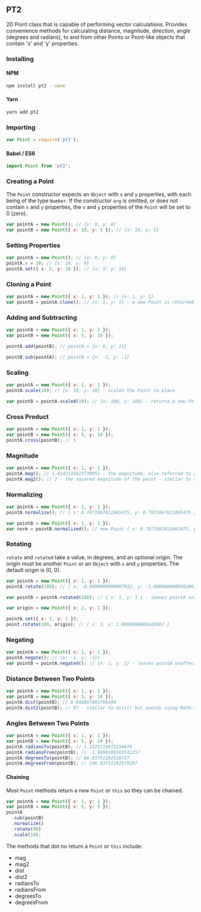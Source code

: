 ## PT2

2D Point class that is capable of performing vector calculations. Provides convenience methods for calculating distance, magnitude, direction, angle (degrees and radians), to and from other Points or Point-like objects that contain 'x' and 'y' properties.

### Installing

#### NPM

```bash
npm install pt2 --save
```

#### Yarn

```bash
yarn add pt2
```

### Importing

```javascript
var Point = require('pt2');
```

#### Babel / ES6

```javascript
import Point from 'pt2';
```

### Creating a Point

The `Point` constructor expects an `Object` with `x` and `y` properties, with each being of the type `Number`. If the constructor `arg` is omitted, or does not contain `x` and `y` properties, the `x` and `y` properties of the `Point` will be set to 0 (zero).

```javascript
var pointA = new Point(); // {x: 0, y: 0}
var pointB = new Point({ x: 10, y: 5 }); // {x: 10, y: 5}
```

### Setting Properties

```javascript
var pointA = new Point(); // {x: 0, y: 0}
pointA.x = 10; // {x: 10, y: 0}
pointA.set({ x: 5, y: 10 }); // {x: 5: y: 10}
```

### Cloning a Point

```javascript
var pointA = new Point({ x: 1, y: 1 }); // {x: 1, y: 1}
var pointB = pointA.clone(); // {x: 1, y: 1} - a new Point is returned, not a reference to pointA
```

### Adding and Subtracting

```javascript
var pointA = new Point({ x: 1, y: 1 });
var pointB = new Point({ x: 5, y: 10 });

pointA.add(pointB); // pointA = {x: 6, y: 11}

pointB.sub(pointA); // pointB = {x: -1, y: -1}
```

### Scaling

```javascript
var pointA = new Point({ x: 1, y: 1 });
pointA.scale(10); // {x: 10, y: 10} - scales the Point in place

var pointB = pointA.scaled(10); // {x: 100, y: 100} - returns a new Point leaving pointA unaffected
```

### Cross Product

```javascript
var pointA = new Point({ x: 1, y: 1 });
var pointB = new Point({ x: 5, y: 10 });
pointA.cross(pointB); // 5
```

### Magnitude

```javascript
var pointA = new Point({ x: 1, y: 1 });
pointA.mag(); // 1.4142135623730951 - the magnitude, also referred to as the length, of the point
pointA.mag2(); // 2 - the squared magnitude of the point - similar to mag() but avoids using Math.sqrt
```

### Normalizing

```javascript
var pointA = new Point({ x: 1, y: 1 });
pointA.normalize(); // { x: 0.7071067811865475, y: 0.7071067811865475 }

var pointB = new Point({ x: 1, y: 1 });
var norm = pointB.normalized(); // new Point { x: 0.7071067811865475, y: 0.7071067811865475 } is returned - pointB is unaffected
```

### Rotating

`rotate` and `rotated` take a value, in degrees, and an optional origin. The origin must be another `Point` or an `Object` with `x` and `y` properties. The default origin is (0, 0).

```javascript
var pointA = new Point({ x: 1, y: 1 });
pointA.rotate(180); // { x: -0.9999999999897932, y: -1.0000000000102067 }

var pointB = pointA.rotated(180); // { x: 1, y: 1 } - leaves pointA unaffected

var origin = new Point({ x: 2, y: 1 });

pointA.set({ x: 1, y: 1 });
point.rotate(180, origin); // { x: 3, y: 1.0000000000102067 }
```

### Negating

```javascript
var pointA = new Point({ x: 1, y: 1 });
pointA.negate(); // {x: -1, y: -1})
var pointB = pointA.negated(); // {x: 1, y: 1} - leaves pointA unaffected
```

### Distance Between Two Points

```javascript
var pointA = new Point({ x: 1, y: 1 });
var pointB = new Point({ x: 5, y: 10 });
pointA.dist(pointB); // 9.848857801796104
pointA.dist2(pointB); // 97 - similar to dist() but avoids using Math.sqrt
```

### Angles Between Two Points

```javascript
var pointA = new Point({ x: 1, y: 1 });
var pointB = new Point({ x: 5, y: 10 });
pointA.radiansTo(pointB); // 1.1525719972156676
pointA.radiansFrom(pointB); // -1.9890206563741257
pointA.degreesTo(pointB); // 66.03751102520727
pointA.degreesFrom(pointB); // 246.03751102579207
```

#### Chaining

Most `Point` methods return a new `Point` or `this` so they can be chained.

```javascript
var pointA = new Point({ x: 1, y: 1 });
var pointB = new Point({ x: 5, y: 5 });
pointA
  .sub(pointB)
  .normalize()
  .rotate(90)
  .scale(10);
```

The methods that dot no return a `Point` or `this` include:

* mag
* mag2
* dist
* dist2
* radiansTo
* radiansFrom
* degreesTo
* degreesFrom
